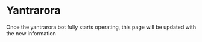 # Yantrarora

Once the yantrarora bot fully starts operating, this page will be updated with the new information
